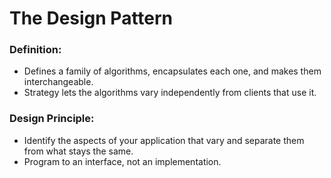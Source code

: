 
# The Design Pattern

### Definition:
- Defines a family of algorithms, encapsulates each one, and makes them interchangeable.
- Strategy lets the algorithms vary independently from clients that use it.


### Design Principle:
- Identify the aspects of your application that vary and separate them from what stays the same.
- Program to an interface, not an implementation.